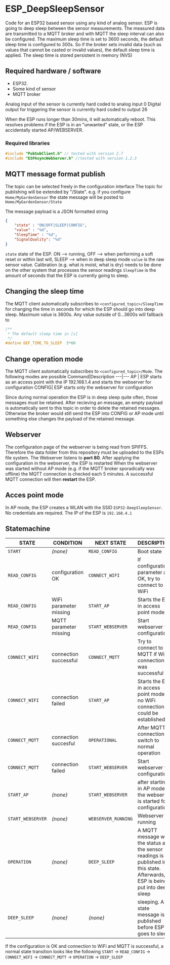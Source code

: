 # ESP_DeepSleepSensor
Code for an ESP32 based sensor using any kind of analog sensor.
ESP is going to deep sleep between the sensor measurements.
The measured data are transmitted to a MQTT broker and with MQTT the sleep interval can also be configured.
The maximum sleep time is set to 3600 seconds, the default sleep time is configured to 300s.
So if the broker sets invalid data (such as values that cannot be casted or invalid values), the default sleep time is applied.
The sleep time is stored persistent in memory (NVS)
## Required hardware / software
- ESP32.
- Some kind of sensor
- MQTT broker

Analog input of the sensor is currently hard coded to analog input 0
Digital output for triggering the sensor is currently hard coded to output 26

When the ESP runs longer than 30mins, it will automatically reboot. This resolves problems
if the ESP is in an "unwanted" state, or the ESP accidentally started AP/WEBSERVER.

### Required libraries
```C++
#include "PubSubClient.h" // tested with version 2.7
#include "ESPAsyncWebServer.h" //tested with version 1.2.3
```

## MQTT message format publish
The  topic can be selected freely in the configuration interface
The topic for publishing will be extended by "/State".
e.g. if you configure ```Home/MyGardenSensor``` the state message will be posted to ```Home/MyGardenSensor/State```

The message payload is a JSON formatted string
```JSON
{
    "state" : "ON|OFF|SLEEP|CONFIG", 
    "value" : "%d", 
    "SleepTime" : "%d",
    "SignalQuality": "%d"
}
```
```state``` state of the ESP. ON --> running, OFF --> when performing a soft reset or within last will, SLEEP --> when in deep sleep mode
```value``` is the raw sensor value. Calibration (e.g. what is moist, what is dry) needs to be done on the other system that processes the sensor readings
```SleepTime``` is the amount of seconds that the ESP is currently going to sleep. 


## Changing the sleep time
The MQTT client automatically subscribes to ```<configured_topic>/SleepTime``` for changing the time in seconds for which the ESP should go into deep sleep. Maximum value is 3600s. Any value outside of 0...3600s will fallback to 
```C++
/**
 * The default sleep time in [s]
 */ 
#define DEF_TIME_TO_SLEEP  5*60 
```
## Change operation mode

The MQTT client automatically subscribes to ```<configured_topic>/Mode```.
The following modes are possible
Command|Description
---|---
AP | ESP starts as an access point with the IP 192.168.1.4 and starts the webserver for configuration
CONFIG| ESP starts only the webserver for configuration

Since during normal operation the ESP is in deep sleep quite often, those messages must be retained. After recieving an message, an empty payload is automatically sent to this topic in order to delete the retained messages. Otherwise the broker would still send the ESP into CONFIG or AP mode until something else changes the payload of the retained message.

## Webserver
The configuration page of the webserver is being read from SPIFFS. Therefore the data folder from this repository must be uploaded to the ESPs file system.
The Webserver listens to __port 80__.
After applying the configuration in the webserver, the ESP is restarted
When the webserver was started without AP mode (e.g. if the MQTT broker sporadically was offline) the MQTT connection is checked each 5 minutes. A successful MQTT connection will then __restart__ the ESP.

## Acces point mode
In AP mode, the ESP creates a WLAN with the SSID ```ESP32-DeepSleepSensor```. No credentials are required.
The IP of the ESP is ```192.168.4.1```

## Statemachine
STATE | CONDITION | NEXT STATE | DESCRIPTION
--- | --- | --- | ---
```START```|_(none)_ | ```READ_CONFIG``` | Boot state 
 ```READ_CONFIG``` | configuration OK | ```CONNECT_WIFI``` | If configuration parameter are OK, try to connect to WiFi
 ```READ_CONFIG```| WiFi parameter missing | ```START_AP``` | Starts the ESP in access point mode
 ```READ_CONFIG```|MQTT parameter missing | ```START_WEBSERVER``` | Start webserver for configuration
 ```CONNECT_WIFI```|connection successful | ```CONNECT_MQTT``` | Try to connect to MQTT if WiFi connection was successful
 ```CONNECT_WIFI``` |connection failed | ```START_AP``` | Starts the ESP in access point mode if no WiFi connection could be established
 ```CONNECT_MQTT``` | connection succesful | ```OPERATIONAL``` | After MQTT connection switch to normal operation
 ```CONNECT_MQTT```|connection failed | ```START_WEBSERVER``` | Start webserver for configuration
 ```START_AP``` | _(none)_ |```START_WEBSERVER```|after starting in AP mode, the webserver is started for configuration
 ```START_WEBSERVER``` | _(none)_ | ```WEBSERVER_RUNNING``` | Webserver is running
 ```OPERATION``` | _(none)_ | ```DEEP_SLEEP``` | A MQTT message with the status and the sensor readings is published in this state. Afterwards, ESP is being put into deep sleep
 ```DEEP_SLEEP``` | _(none)_ | _(none)_ | sleeping. A state message is published before ESP goes to sleep

If the configuration is OK and connection to WiFi and MQTT is successful, a normal state transition looks like the following
```START``` &rarr; ```READ_CONFIG``` &rarr; ```CONNECT_WIFI``` &rarr; ```CONNECT_MQTT``` &rarr; ```OPERATION``` &rarr; ```DEEP_SLEEP```
